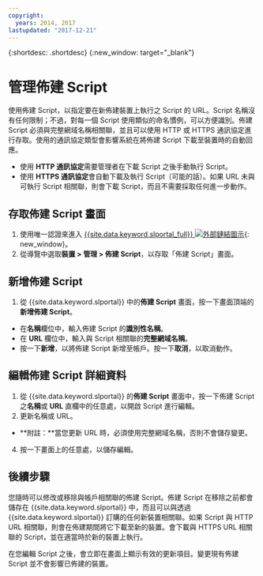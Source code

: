 ```yaml
---
copyright:
  years: 2014, 2017
lastupdated: "2017-12-21"
---
```


{:shortdesc: .shortdesc}
{:new_window: target="_blank"}

# 管理佈建 Script

使用佈建 Script，以指定要在新佈建裝置上執行之 Script 的 URL。Script 名稱沒有任何限制；不過，對每一個 Script 使用類似的命名慣例，可以方便識別。佈建 Script 必須與完整網域名稱相關聯，並且可以使用 HTTP 或 HTTPS 通訊協定進行存取。使用的通訊協定類型會影響系統在將佈建 Script 下載至裝置時的自動回應。

* 使用 **HTTP 通訊協定**需要管理者在下載 Script 之後手動執行 Script。
* 使用 **HTTPS 通訊協定**會自動下載及執行 Script（可能的話）。如果 URL 未與可執行 Script 相關聯，則會下載 Script，而且不需要採取任何進一步動作。

## 存取佈建 Script 畫面
1. 使用唯一認證來進入 [{{site.data.keyword.slportal_full}} ![外部鏈結圖示](../icons/launch-glyph.svg "外部鏈結圖示")](https://control.softlayer.com/){: new_window}。
2. 從導覽中選取**裝置 > 管理 > 佈建 Script**，以存取「佈建 Script」畫面。


## 新增佈建 Script

1. 從 {{site.data.keyword.slportal}} 中的**佈建 Script** 畫面，按一下畫面頂端的**新增佈建 Script**。
* 在**名稱**欄位中，輸入佈建 Script 的**識別性名稱**。
* 在 **URL** 欄位中，輸入與 Script 相關聯的**完整網域名稱**。
* 按一下**新增**，以將佈建 Script 新增至帳戶。按一下**取消**，以取消動作。

## 編輯佈建 Script 詳細資料

1. 從 {{site.data.keyword.slportal}} 的**佈建 Script** 畫面中，按一下佈建 Script 之**名稱**或 **URL** 直欄中的任意處，以開啟 Script 進行編輯。
3. 更新名稱或 URL。
  * **附註：**當您更新 URL 時，必須使用完整網域名稱，否則不會儲存變更。
4. 按一下畫面上的任意處，以儲存編輯。

## 後續步驟

您隨時可以修改或移除與帳戶相關聯的佈建 Script。佈建 Script 在移除之前都會儲存在 {{site.data.keyword.slportal}} 中，而且可以與透過 {{site.data.keyword.slportal}} 訂購的任何新裝置相關聯。如果 Script 與 HTTP URL 相關聯，則會在佈建期間將它下載至新的裝置。會下載與 HTTPS URL 相關聯的 Script，並在適當時於新的裝置上執行。

在您編輯 Script 之後，會立即在畫面上顯示有效的更新項目。變更現有佈建 Script 並不會影響已佈建的裝置。
